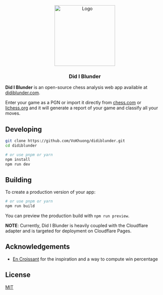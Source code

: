 <div align="center">
  <a href="https://github.com/VoKhuong/didiblunder">
    <img width="192" height="192" src="https://didiblunder.com/web-app-manifest-192x192.png" alt="Logo">
  </a>
  <h3 align="center">Did I Blunder</h3>
</div>

**Did I Blunder** is an open-source chess analysis web app available at [didiblunder.com](https://didiblunder.com/).

Enter your game as a PGN or import it directly from [chess.com](https://www.chess.com/home) or [lichess.org](https://lichess.org/) and it will generate a report of your game and classify all your moves.

## Developing

```bash
git clone https://github.com/VoKhuong/didiblunder.git
cd didiblunder

# or use pnpm or yarn
npm install
npm run dev
```

## Building

To create a production version of your app:

```bash
# or use pnpm or yarn
npm run build
```

You can preview the production build with `npm run preview`.

**NOTE**: Currently, Did I Blunder is heavily coupled with the Cloudflare adapter and is targeted for deployment on Cloudflare Pages.

## Acknowledgements

- [En Croissant](https://github.com/franciscoBSalgueiro/en-croissant) for the inspiration and a way to compute win percentage

## License

[MIT](https://choosealicense.com/licenses/mit/)
